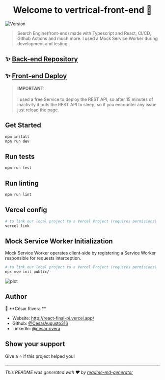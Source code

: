 <h1 align="center">Welcome to vertrical-front-end 👋</h1>
<p>
  <img alt="Version" src="https://img.shields.io/badge/version-1-blue.svg?cacheSeconds=2592000" />
</p>

> Search Engine(front-end) made with Typescript and React, CI/CD, Github Actions and much more. I used a Mock Service Worker during development and testing.

## ✨ [Back-end Repository](https://github.com/CesarAugusto316/vertrical-backend)

## ✨ [Front-end Deploy](https://vertrical-engine-frontend.vercel.app/)

> #### IMPORTANT:
>
> I used a free Service to deploy the REST API, so after 15 minutes of inactivity it
> puts the REST API to sleep, so if you encounter any issue just reload the page.

## Get Started

```sh
npm install
npm run dev
```

## Run tests

```sh
npm run test
```

## Run linting

```sh
npm run lint
```

## Vercel config

```sh
# to link our local project to a Vercel Project (requires permisions)
vercel link
```

## Mock Service Worker Initialization

Mock Service Worker operates client-side by registering a Service Worker responsible for requests interception.

```sh
# to link our local project to a Vercel Project (requires permisions)
npx msw init public/
```

![plot](./src/assets/chrome-capture-2022-10-13.gif)

## Author

👤 **César Rivera **

- Website: http://react-final-pi.vercel.app/
- Github: [@CesarAugusto316](https://github.com/CesarAugusto316)
- LinkedIn: [@cesar rivera](https://www.linkedin.com/in/c%C3%A9sar-rivera316/)

## Show your support

Give a ⭐️ if this project helped you!

---

_This README was generated with ❤️ by [readme-md-generator](https://github.com/kefranabg/readme-md-generator)_

